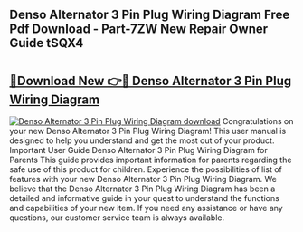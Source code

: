 ## Denso Alternator 3 Pin Plug Wiring Diagram Free Pdf Download - Part-7ZW New Repair Owner Guide tSQX4

# <h2><a href="http://dfqd4a.blite.top/?on=Denso+Alternator+3+Pin+Plug+Wiring+Diagram">🔗Download New 👉🔴 Denso Alternator 3 Pin Plug Wiring Diagram</a></h2>

[![Denso Alternator 3 Pin Plug Wiring Diagram download](https://i.imgur.com/lujVjoI.png)](http://dfqd4a.blite.top/?on=Denso+Alternator+3+Pin+Plug+Wiring+Diagram)
Congratulations on your new Denso Alternator 3 Pin Plug Wiring Diagram! This user manual is designed to help you understand and get the most out of your product. Important User Guide Denso Alternator 3 Pin Plug Wiring Diagram for Parents This guide provides important information for parents regarding the safe use of this product for children. Experience the possibilities of list of features with your new Denso Alternator 3 Pin Plug Wiring Diagram. We believe that the Denso Alternator 3 Pin Plug Wiring Diagram has been a detailed and informative guide in your quest to understand the functions and capabilities of your new item. If you need any assistance or have any questions, our customer service team is always available.
